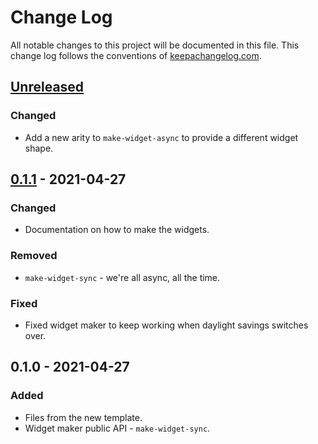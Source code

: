 # Change Log
All notable changes to this project will be documented in this file. This change log follows the conventions of [keepachangelog.com](http://keepachangelog.com/).

## [Unreleased]
### Changed
- Add a new arity to `make-widget-async` to provide a different widget shape.

## [0.1.1] - 2021-04-27
### Changed
- Documentation on how to make the widgets.

### Removed
- `make-widget-sync` - we're all async, all the time.

### Fixed
- Fixed widget maker to keep working when daylight savings switches over.

## 0.1.0 - 2021-04-27
### Added
- Files from the new template.
- Widget maker public API - `make-widget-sync`.

[Unreleased]: https://github.com/your-name/clojure-sandbox/compare/0.1.1...HEAD
[0.1.1]: https://github.com/your-name/clojure-sandbox/compare/0.1.0...0.1.1

